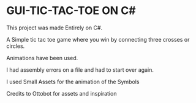 # GUI-TIC-TAC-TOE ON C#

This project was made Entirely on C#.

A Simple tic tac toe game where you win by connecting three crosses or circles.

Animations have  been used.

I had assembly errors on a file and had to start over again.

I used Small Assets for the animation of the Symbols 









Credits to Ottobot for assets and inspiration

